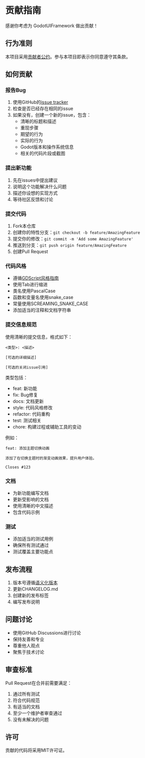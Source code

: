 # 贡献指南

感谢你考虑为 GodotUIFramework 做出贡献！

## 行为准则

本项目采用[贡献者公约](CODE_OF_CONDUCT.md)。参与本项目即表示你同意遵守其条款。

## 如何贡献

### 报告Bug

1. 使用GitHub的[issue tracker](https://github.com/Liweimin0512/GodotUIFramework/issues)
2. 检查是否已经存在相同的issue
3. 如果没有，创建一个新的issue，包含：
   - 清晰的标题和描述
   - 重现步骤
   - 期望的行为
   - 实际的行为
   - Godot版本和操作系统信息
   - 相关的代码片段或截图

### 提出新功能

1. 先在issues中提出建议
2. 说明这个功能解决什么问题
3. 描述你设想的实现方式
4. 等待社区反馈和讨论

### 提交代码

1. Fork本仓库
2. 创建你的特性分支：`git checkout -b feature/AmazingFeature`
3. 提交你的修改：`git commit -m 'Add some AmazingFeature'`
4. 推送到分支：`git push origin feature/AmazingFeature`
5. 创建Pull Request

### 代码风格

- 遵循[GDScript风格指南](https://docs.godotengine.org/en/stable/tutorials/scripting/gdscript/gdscript_styleguide.html)
- 使用Tab进行缩进
- 类名使用PascalCase
- 函数和变量名使用snake_case
- 常量使用SCREAMING_SNAKE_CASE
- 添加适当的注释和文档字符串

### 提交信息规范

使用清晰的提交信息，格式如下：

```
<类型>: <描述>

[可选的详细描述]

[可选的关闭issue引用]
```

类型包括：
- feat: 新功能
- fix: Bug修复
- docs: 文档更新
- style: 代码风格修改
- refactor: 代码重构
- test: 测试相关
- chore: 构建过程或辅助工具的变动

例如：
```
feat: 添加主题切换动画

添加了在切换主题时的渐变动画效果，提升用户体验。

Closes #123
```

### 文档

- 为新功能编写文档
- 更新受影响的文档
- 使用清晰的中文描述
- 包含代码示例

### 测试

- 添加适当的测试用例
- 确保所有测试通过
- 测试覆盖主要功能点

## 发布流程

1. 版本号遵循[语义化版本](https://semver.org/lang/zh-CN/)
2. 更新CHANGELOG.md
3. 创建新的发布标签
4. 编写发布说明

## 问题讨论

- 使用GitHub Discussions进行讨论
- 保持友善和专业
- 尊重他人观点
- 聚焦于技术讨论

## 审查标准

Pull Request在合并前需要满足：

1. 通过所有测试
2. 符合代码规范
3. 有适当的文档
4. 至少一个维护者审查通过
5. 没有未解决的问题

## 许可

贡献的代码将采用MIT许可证。
